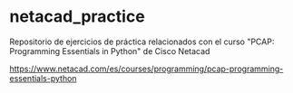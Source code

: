 # netacad_practice

Repositorio de ejercicios de práctica relacionados con el curso "PCAP: Programming Essentials in Python" de Cisco Netacad 

https://www.netacad.com/es/courses/programming/pcap-programming-essentials-python

